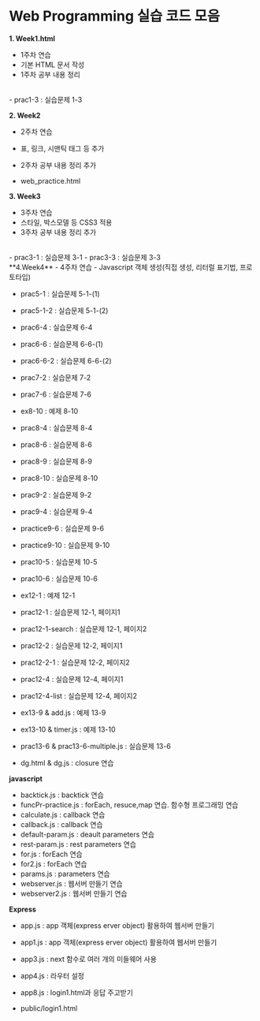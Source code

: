 # Web Programming 실습 코드 모음

**1. Week1.html**
   - 1주차 연습
   - 기본 HTML 문서 작성
   - 1주차 공부 내용 정리
<br/>
   - prac1-3 : 실습문제 1-3

  
**2. Week2**
   - 2주차 연습
   - 표, 링크, 시맨틱 태그 등 추가
   - 2주차 공부 내용 정리 추가


   - web_practice.html


**3. Week3**
   - 3주차 연습
   - 스타일, 박스모델 등 CSS3 적용
   - 3주차 공부 내용 정리 추가
<br>
   - prac3-1 : 실습문제 3-1
   - prac3-3 : 실습문제 3-3
<br>
**4.Week4**
   - 4주차 연습
   - Javascript 객체 생성(직접 생성, 리터럴 표기법, 프로토타입)

- prac5-1 : 실습문제 5-1-(1)
- prac5-1-2 : 실습문제 5-1-(2)

- prac6-4 : 실습문제 6-4
- prac6-6 : 실습문제 6-6-(1)
- prac6-6-2 : 실습문제 6-6-(2)

- prac7-2 : 실습문제 7-2
- prac7-6 : 실습문제 7-6

- ex8-10 : 예제 8-10
- prac8-4 : 실습문제 8-4
- prac8-6 : 실습문제 8-6
- prac8-9 : 실습문제 8-9
- prac8-10 : 실습문제 8-10

- prac9-2 : 실습문제 9-2
- prac9-4 : 실습문제 9-4
- practice9-6 : 실습문제 9-6
- practice9-10 : 실습문제 9-10

- prac10-5 : 실습문제 10-5
- prac10-6 : 실습문제 10-6

- ex12-1 : 예제 12-1
- prac12-1 : 실습문제 12-1, 페이지1
- prac12-1-search : 실습문제 12-1, 페이지2
- prac12-2 : 실습문제 12-2, 페이지1
- prac12-2-1 : 실습문제 12-2, 페이지2
- prac12-4 : 실습문제 12-4, 페이지1
- prac12-4-list : 실습문제 12-4, 페이지2

- ex13-9 & add.js : 예제 13-9
- ex13-10 & timer.js : 예제 13-10
- prac13-6 & prac13-6-multiple.js : 실습문제 13-6

- dg.html & dg.js : closure 연습

**javascript**

- backtick.js : backtick 연습
- funcPr-practice.js : forEach, resuce,map 연습. 함수형 프로그래밍 연습
- calculate.js : callback 연습
- callback.js : callback 연습
- default-param.js : deault parameters 연습
- rest-param.js : rest parameters 연습
- for.js : forEach 연습
- for2.js : forEach 연습
- params.js : parameters 연습
- webserver.js : 웹서버 만들기 연습
- webserver2.js : 웹서버 만들기 연습


**Express**
- app.js : app 객체(express erver object) 활용하여 웹서버 만들기
- app1.js : app 객체(express erver object) 활용하여 웹서버 만들기
- app3.js : next 함수로 여러 개의 미들웨어 사용
- app4.js : 라우터 설정
- app8.js : login1.html과 응답 주고받기
  
- public/login1.html

